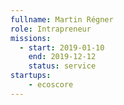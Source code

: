 ```yaml
---
fullname: Martin Régner
role: Intrapreneur
missions:
  - start: 2019-01-10
    end: 2019-12-12
    status: service
startups:
    - ecoscore
---
```

